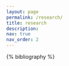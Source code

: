 ```yaml
---
layout: page
permalink: /research/
title: research
description: 
nav: true
nav_order: 2
---
```


<!-- _pages/publications.md -->
<div class="publications">

{% bibliography %}

</div>
